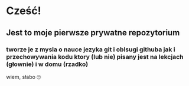 # Cześć!
 
## Jest to moje pierwsze prywatne repozytorium
### tworze je z mysla o nauce jezyka git i oblsugi githuba jak i przechowywania kodu ktory (lub nie) pisany jest na lekcjach (głownie) i w domu (rzadko)
wiem, słabo 🙄